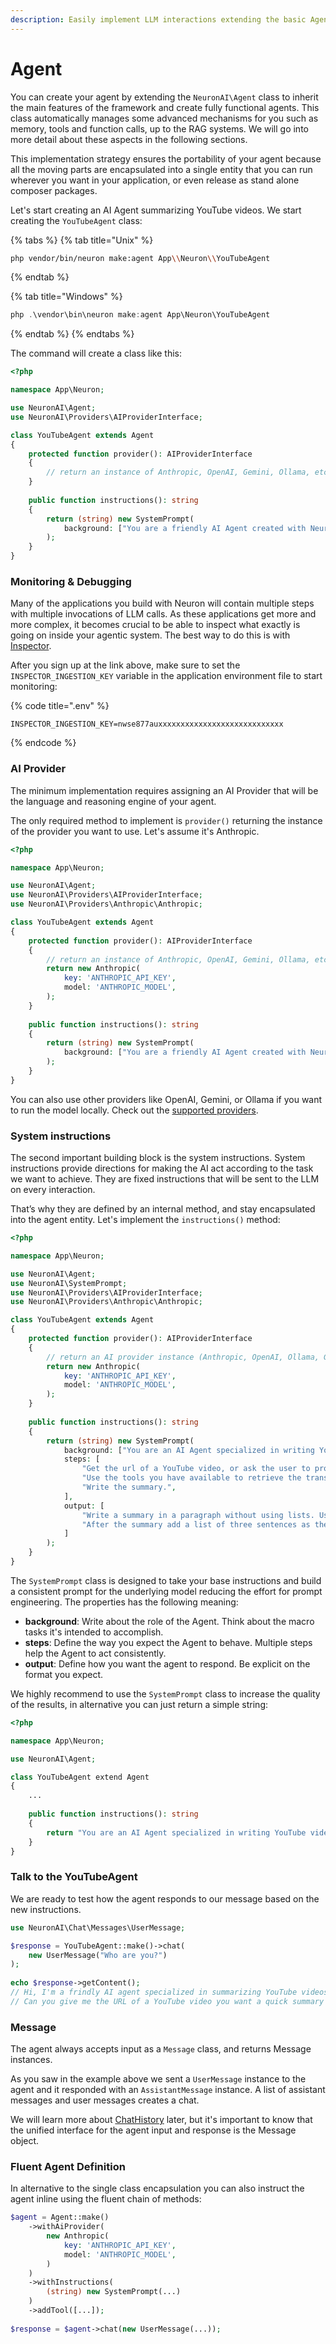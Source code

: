 ```yaml
---
description: Easily implement LLM interactions extending the basic Agent class.
---
```


# Agent

You can create your agent by extending the `NeuronAI\Agent` class to inherit the main features of the framework and create fully functional agents. This class automatically manages some advanced mechanisms for you such as memory, tools and function calls, up to the RAG systems. We will go into more detail about these aspects in the following sections.

This implementation strategy ensures the portability of your agent because all the moving parts are encapsulated into a single entity that you can run wherever you want in your application, or even release as stand alone composer packages.

Let's start creating an AI Agent summarizing YouTube videos. We start creating the `YouTubeAgent` class:

{% tabs %}
{% tab title="Unix" %}
```bash
php vendor/bin/neuron make:agent App\\Neuron\\YouTubeAgent
```
{% endtab %}

{% tab title="Windows" %}
```powershell
php .\vendor\bin\neuron make:agent App\Neuron\YouTubeAgent
```
{% endtab %}
{% endtabs %}

The command will create a class like this:

```php
<?php

namespace App\Neuron;

use NeuronAI\Agent;
use NeuronAI\Providers\AIProviderInterface;

class YouTubeAgent extends Agent
{
    protected function provider(): AIProviderInterface
    {
        // return an instance of Anthropic, OpenAI, Gemini, Ollama, etc...
    }
    
    public function instructions(): string
    {
        return (string) new SystemPrompt(
            background: ["You are a friendly AI Agent created with Neuron framework."],
        );
    }
}
```

### Monitoring & Debugging

Many of the applications you build with Neuron will contain multiple steps with multiple invocations of LLM calls. As these applications get more and more complex, it becomes crucial to be able to inspect what exactly is going on inside your agentic system. The best way to do this is with [Inspector](https://inspector.dev/).

After you sign up at the link above, make sure to set the `INSPECTOR_INGESTION_KEY` variable in the application environment file to start monitoring:

{% code title=".env" %}
```
INSPECTOR_INGESTION_KEY=nwse877auxxxxxxxxxxxxxxxxxxxxxxxxxxxx
```
{% endcode %}

### AI Provider

The minimum implementation requires assigning an AI Provider that will be the language and reasoning engine of your agent.

The only required method to implement is `provider()`  returning the instance of the provider you want to use. Let's assume it's Anthropic.

```php
<?php

namespace App\Neuron;

use NeuronAI\Agent;
use NeuronAI\Providers\AIProviderInterface;
use NeuronAI\Providers\Anthropic\Anthropic;

class YouTubeAgent extends Agent
{
    protected function provider(): AIProviderInterface
    {
        // return an instance of Anthropic, OpenAI, Gemini, Ollama, etc...
        return new Anthropic(
            key: 'ANTHROPIC_API_KEY',
            model: 'ANTHROPIC_MODEL',
        );
    }
    
    public function instructions(): string
    {
        return (string) new SystemPrompt(
            background: ["You are a friendly AI Agent created with Neuron framework."],
        );
    }
}
```

You can also use other providers like OpenAI, Gemini, or Ollama if you want to run the model locally. Check out the [supported providers](../components/ai-provider.md).

### System instructions

The second important building block is the system instructions. System instructions provide directions for making the AI ​​act according to the task we want to achieve. They are fixed instructions that will be sent to the LLM on every interaction.

That’s why they are defined by an internal method, and stay encapsulated into the agent entity. Let's implement the `instructions()` method:

```php
<?php

namespace App\Neuron;

use NeuronAI\Agent;
use NeuronAI\SystemPrompt;
use NeuronAI\Providers\AIProviderInterface;
use NeuronAI\Providers\Anthropic\Anthropic;

class YouTubeAgent extends Agent
{
    protected function provider(): AIProviderInterface
    {
        // return an AI provider instance (Anthropic, OpenAI, Ollama, Gemini, etc.)
        return new Anthropic(
            key: 'ANTHROPIC_API_KEY',
            model: 'ANTHROPIC_MODEL',
        );
    }
    
    public function instructions(): string
    {
        return (string) new SystemPrompt(
            background: ["You are an AI Agent specialized in writing YouTube video summaries."],
            steps: [
                "Get the url of a YouTube video, or ask the user to provide one.",
                "Use the tools you have available to retrieve the transcription of the video.",
                "Write the summary.",
            ],
            output: [
                "Write a summary in a paragraph without using lists. Use just fluent text.",
                "After the summary add a list of three sentences as the three most important take away from the video.",
            ]
        );
    }
}
```

The `SystemPrompt` class is designed to take your base instructions and build a consistent prompt for the underlying model reducing the effort for prompt engineering. The properties has the following meaning:

* **background**: Write about the role of the Agent. Think about the macro tasks it's intended to accomplish.
* **steps**: Define the way you expect the Agent to behave. Multiple steps help the Agent to act consistently.
* **output**: Define how you want the agent to respond. Be explicit on the format you expect.

We highly recommend to use the `SystemPrompt` class to increase the quality of the results, in alternative you can just return a simple string:

```php
<?php

namespace App\Neuron;

use NeuronAI\Agent;

class YouTubeAgent extend Agent
{
    ...
    
    public function instructions(): string
    {
        return "You are an AI Agent specialized in writing YouTube video summaries.";
    }
}
```

### Talk to the YouTubeAgent

We are ready to test how the agent responds to our message based on the new instructions.

```php
use NeuronAI\Chat\Messages\UserMessage;

$response = YouTubeAgent::make()->chat(
    new UserMessage("Who are you?")
);
    
echo $response->getContent();
// Hi, I'm a frindly AI agent specialized in summarizing YouTube videos!
// Can you give me the URL of a YouTube video you want a quick summary of?
```

### Message

The agent always accepts input as a `Message` class, and returns Message instances.

As you saw in the example above we sent a `UserMessage` instance to the agent and it responded with an `AssistantMessage` instance. A list of assistant messages and user messages creates a chat.

We will learn more about [ChatHistory](../components/chat-history-and-memory.md) later, but it's important to know that the unified interface for the agent input and response is the Message object.

### Fluent Agent Definition

In alternative to the single class encapsulation you can also instruct the agent inline using the fluent chain of methods:

```php
$agent = Agent::make()
    ->withAiProvider(
        new Anthropic(
            key: 'ANTHROPIC_API_KEY',
            model: 'ANTHROPIC_MODEL',
        )
    )
    ->withInstructions(
        (string) new SystemPrompt(...)
    )
    ->addTool([...]);
    
$response = $agent->chat(new UserMessage(...));
```
